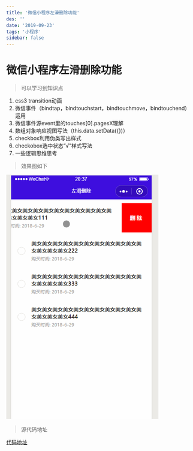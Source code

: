 ```yaml
---
title: '微信小程序左滑删除功能'
des: ''
date: '2019-09-23'
tags: '小程序'
sidebar: false
---
```


# 微信小程序左滑删除功能

> 可以学习到知识点

1. css3 transition动画
2. 微信事件（bindtap，bindtouchstart，bindtouchmove，bindtouchend）运用
3. 微信事件源event里的touches[0].pagesX理解
4. 数组对象响应视图写法（this.data.setData({})）
5. checkbox利用伪类写出样式
6. checkobox选中状态“√”样式写法
7. 一些逻辑思维思考

> 效果图如下

![截图](../images/leftSwipe.gif)

> 源代码地址

[代码地址](https://github.com/giserman001/case-demo/tree/master/%E5%B0%8F%E7%A8%8B%E5%BA%8F%E5%B7%A6%E6%BB%91%E5%88%A0%E9%99%A4%E5%8A%9F%E8%83%BD)